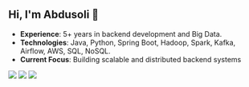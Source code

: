 ## Hi, I'm Abdusoli 👋
- **Experience**: 5+ years in backend development and Big Data.
- **Technologies**: Java, Python, Spring Boot, Hadoop, Spark, Kafka, Airflow, AWS, SQL, NoSQL.
- **Current Focus**: Building scalable and distributed backend systems

[<img src="https://img.shields.io/badge/LeetCode-FFA116?style=for-the-badge&logo=leetcode&logoColor=white" />](https://leetcode.com/abdusoli)
[<img src="https://img.shields.io/badge/Website-4285F4?style=for-the-badge&logo=google-chrome&logoColor=white" />](https://abdusoli.com)
[<img src="https://img.shields.io/badge/linkedin-%230077B5.svg?&style=for-the-badge&logo=linkedin&logoColor=white" />](https://www.linkedin.com/in/abdusoliergashev)

<!--
**abdusoli/abdusoli** is a ✨ _special_ ✨ repository because its `README.md` (this file) appears on your GitHub profile.

Here are some ideas to get you started:

- 🔭 I’m currently working on ...
- 🌱 I’m currently learning ...
- 👯 I’m looking to collaborate on ...
- 🤔 I’m looking for help with ...
- 💬 Ask me about ...
- 📫 How to reach me: ...
- 😄 Pronouns: ...
- ⚡ Fun fact: ...
-->
